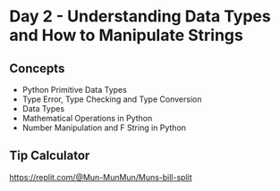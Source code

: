 # Day 2 - Understanding Data Types and How to Manipulate Strings

## Concepts
* Python Primitive Data Types
* Type Error, Type Checking and Type Conversion
* Data Types
* Mathematical Operations in Python
* Number Manipulation and F String in Python

## Tip Calculator
https://replit.com/@Mun-MunMun/Muns-bill-split
